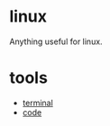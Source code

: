# linux
Anything useful for linux.


# tools

- [terminal](terminal/README.md)
- [code](code/README.md)
